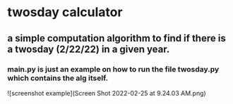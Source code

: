 # twosday calculator

## a simple computation algorithm to find if there is a twosday (2/22/22) in a given year.

### main.py is just an example on how to run the file twosday.py which contains the alg itself. 

![screenshot example](Screen Shot 2022-02-25 at 9.24.03 AM.png)
